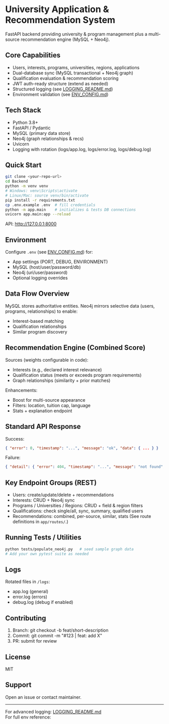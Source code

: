 # University Application & Recommendation System

FastAPI backend providing university & program management plus a multi-source recommendation engine (MySQL + Neo4j).

## Core Capabilities
- Users, interests, programs, universities, regions, applications
- Dual-database sync (MySQL transactional + Neo4j graph)
- Qualification evaluation & recommendation scoring
- JWT auth-ready structure (extend as needed)
- Structured logging (see [LOGGING_README.md](LOGGING_README.md))
- Environment validation (see [ENV_CONFIG.md](ENV_CONFIG.md))

## Tech Stack
- Python 3.8+
- FastAPI / Pydantic
- MySQL (primary data store)
- Neo4j (graph relationships & recs)
- Uvicorn
- Logging with rotation (logs/app.log, logs/error.log, logs/debug.log)

## Quick Start
```bash
git clone <your-repo-url>
cd Backend
python -m venv venv
# Windows: venv\Scripts\activate
# Linux/Mac: source venv/bin/activate
pip install -r requirements.txt
cp .env.example .env  # fill credentials
python -m app.main    # initializes & tests DB connections
uvicorn app.main:app --reload
```
API: http://127.0.0.1:8000

## Environment
Configure `.env` (see [ENV_CONFIG.md](ENV_CONFIG.md)) for:
- App settings (PORT, DEBUG, ENVIRONMENT)
- MySQL (host/user/password/db)
- Neo4j (uri/user/password)
- Optional logging overrides

## Data Flow Overview
MySQL stores authoritative entities. Neo4j mirrors selective data (users, programs, relationships) to enable:
- Interest-based matching
- Qualification relationships
- Similar program discovery

## Recommendation Engine (Combined Score)
Sources (weights configurable in code):
- Interests (e.g., declared interest relevance)
- Qualification status (meets or exceeds program requirements)
- Graph relationships (similarity + prior matches)

Enhancements:
- Boost for multi-source appearance
- Filters: location, tuition cap, language
- Stats + explanation endpoint

## Standard API Response
Success:
```json
{ "error": 0, "timestamp": "...", "message": "ok", "data": { ... } }
```
Failure:
```json
{ "detail": { "error": 404, "timestamp": "...", "message": "not found", "data": null } }
```

## Key Endpoint Groups (REST)
- Users: create/update/delete + recommendations
- Interests: CRUD + Neo4j sync
- Programs / Universities / Regions: CRUD + field & region filters
- Qualifications: check single/all, sync, summary, qualified users
- Recommendations: combined, per-source, similar, stats
(See route definitions in `app/routes/`.)

## Running Tests / Utilities
```bash
python tests/populate_neo4j.py   # seed sample graph data
# Add your own pytest suite as needed
```

## Logs
Rotated files in `/logs`:
- app.log (general)
- error.log (errors)
- debug.log (debug if enabled)

## Contributing
1. Branch: git checkout -b feat/short-description
2. Commit: git commit -m "#123 | feat: add X"
3. PR: submit for review

## License
MIT

## Support
Open an issue or contact maintainer.

---
For advanced logging: [LOGGING_README.md](LOGGING_README.md)  
For full env reference: